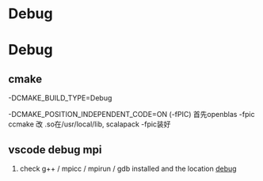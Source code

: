 # Debug
# Debug

## cmake

 -DCMAKE_BUILD_TYPE=Debug

 -DCMAKE_POSITION_INDEPENDENT_CODE=ON (-fPIC)
 首先openblas -fpic ccmake 改 .so在/usr/local/lib, scalapack -fpic装好 

## vscode debug mpi

1. check g++ / mpicc / mpirun / gdb installed and the location
[debug](https://iamsorush.com/posts/debug-mpi-vs-code/)

